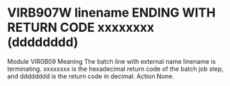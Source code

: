 # VIRB907W linename ENDING WITH RETURN CODE xxxxxxxx (dddddddd)
Module
    VIR0B09
Meaning
    The batch line with external name linename is terminating. xxxxxxxx is the hexadecimal return code of the batch job step, and dddddddd is the return code in decimal.
Action
    None.
